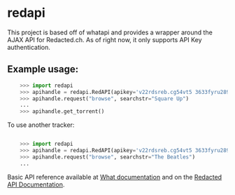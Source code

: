 # redapi

This project is based off of whatapi and provides a wrapper around the AJAX API for Redacted.ch. 
As of right now, it only supports API Key authentication. 

## Example usage:

```python
    >>> import redapi
    >>> apihandle = redapi.RedAPI(apikey='v22rdsreb.cg54vt5 3633fyru2894fg54')
    >>> apihandle.request("browse", searchstr="Square Up")
    ...
    >>> apihandle.get_torrent()
```


To use another tracker:

```python

    >>> import redapi
    >>> apihandle = redapi.RedAPI(apikey='v22rdsreb.cg54vt5 3633fyru2894fg54', server='https://passtheheadphones.me')
    >>> apihandle.request("browse", searchstr="The Beatles")
    ...
```


Basic API reference available at  [What documentation](https://github.com/WhatCD/Gazelle/wiki/JSON-API-Documentation) and on the [Redacted API Documentation](https://redacted.ch/wiki.php?action=article&id=455). 
